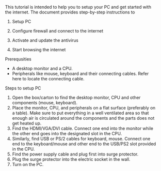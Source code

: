 This tutorial is intended to help you to setup your PC and get started with the internet. The document provides step-by-step instructions to

1) Setup PC 

2) Configure firewall and connect to the internet
 
3) Activate and update the antivirus

4) Start browsing the internet


Prerequsities

* A desktop monitor and a CPU.
* Peripherals like mouse, keyboard and their connecting cables. Refer here to locate the connecting cable.

Steps to setup PC

1) Open the box/carton to find the desktop monitor, CPU and other components (mouse, keyboard).
2) Place the monitor, CPU, and peripherals on a flat surface (preferably on a table). Make sure to put everything in a well ventilated area so that enough air is circulated around the components and the parts does not get heated up. 
3) Find the HDMI/VGA/DVI cable. Connect one end into the monitor while the other end goes into the designated slot in the CPU. 
4) Similarly, find  USB or PS/2 cables for keyboard, mouse. Connect one end to the keyboard/mouse and other end to the USB/PS2 slot provided in the CPU.
5) Find the power supply cable and plug first into surge protector.
6) Plug the surge protector into the electric socket in the wall.
7) Turn on the PC.



